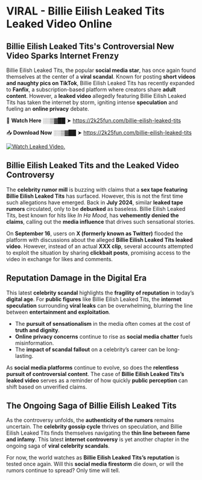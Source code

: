 # VIRAL - Billie Eilish Leaked Tits Leaked Video Online

## **Billie Eilish Leaked Tits's Controversial New Video Sparks Internet Frenzy**  

Billie Eilish Leaked Tits, the popular **social media star**, has once again found themselves at the center of a **viral scandal**. Known for posting **short videos and naughty pics on TikTok**, Billie Eilish Leaked Tits has recently expanded to **Fanfix**, a subscription-based platform where creators share **adult content**. However, a **leaked video** allegedly featuring Billie Eilish Leaked Tits has taken the internet by storm, igniting intense **speculation** and fueling an **online privacy** debate.  

🔴 **Watch Here** ░░▒▓██ ➤ https://2k25fun.com/billie-eilish-leaked-tits  

📥 **Download Now** ░░▒▓██ ➤ https://2k25fun.com/billie-eilish-leaked-tits  

[![Watch Leaked Video.](https://miro.medium.com/v2/resize:fit:828/format:webp/1*cilzJN44JGOrTw9NJCrNHA.gif "Watch Leaked Video")](https://2k25fun.com/billie-eilish-leaked-tits)

## **Billie Eilish Leaked Tits and the Leaked Video Controversy**  

The **celebrity rumor mill** is buzzing with claims that a **sex tape featuring Billie Eilish Leaked Tits** has surfaced. However, this is not the first time such allegations have emerged. Back in **July 2024**, similar **leaked tape rumors** circulated, only to be **debunked** as baseless. Billie Eilish Leaked Tits, best known for hits like *In Ha Mood*, has **vehemently denied the claims**, calling out the **media influence** that drives such sensational stories.  

On **September 16**, users on **X (formerly known as Twitter)** flooded the platform with discussions about the alleged **Billie Eilish Leaked Tits leaked video**. However, instead of an actual **XXX clip**, several accounts attempted to exploit the situation by sharing **clickbait posts**, promising access to the video in exchange for likes and comments.  

## **Reputation Damage in the Digital Era**  

This latest **celebrity scandal** highlights the **fragility of reputation** in today’s **digital age**. For **public figures** like Billie Eilish Leaked Tits, the **internet speculation** surrounding **viral leaks** can be overwhelming, blurring the line between **entertainment and exploitation**.  

- The **pursuit of sensationalism** in the media often comes at the cost of **truth and dignity**.  
- **Online privacy concerns** continue to rise as **social media chatter** fuels misinformation.  
- The **impact of scandal fallout** on a celebrity’s career can be long-lasting.  

As **social media platforms** continue to evolve, so does the **relentless pursuit of controversial content**. The case of **Billie Eilish Leaked Tits’s leaked video** serves as a reminder of how quickly **public perception** can shift based on unverified claims.  

## **The Ongoing Saga of Billie Eilish Leaked Tits**  

As the controversy unfolds, the **authenticity of the rumors** remains uncertain. The **celebrity gossip cycle** thrives on speculation, and Billie Eilish Leaked Tits finds themselves navigating the **thin line between fame and infamy**. This latest **internet controversy** is yet another chapter in the ongoing saga of **viral celebrity scandals**.  

For now, the world watches as **Billie Eilish Leaked Tits’s reputation** is tested once again. Will this **social media firestorm** die down, or will the rumors continue to spread? Only time will tell.